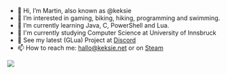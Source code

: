 - 👋 Hi, I’m Martin, also known as @keksie
- 👀 I’m interested in gaming, biking, hiking, programming and swimming.
- 🌱 I’m currently learning Java, C, PowerShell and Lua.
- 📖 I'm currently studying Computer Science at University of Innsbruck
- 🔧 See my latest (GLua) Project at [Discord](https://militaryrp-discord.keksie.net)
- 📫 How to reach me: hallo@keksie.net or on [Steam](https://steamcommunity.com/id/keksie)


<img src="https://stats.keksie.net/api?username=keksie&show=reviews&show_icons=true&theme=dark&locale=de" />
